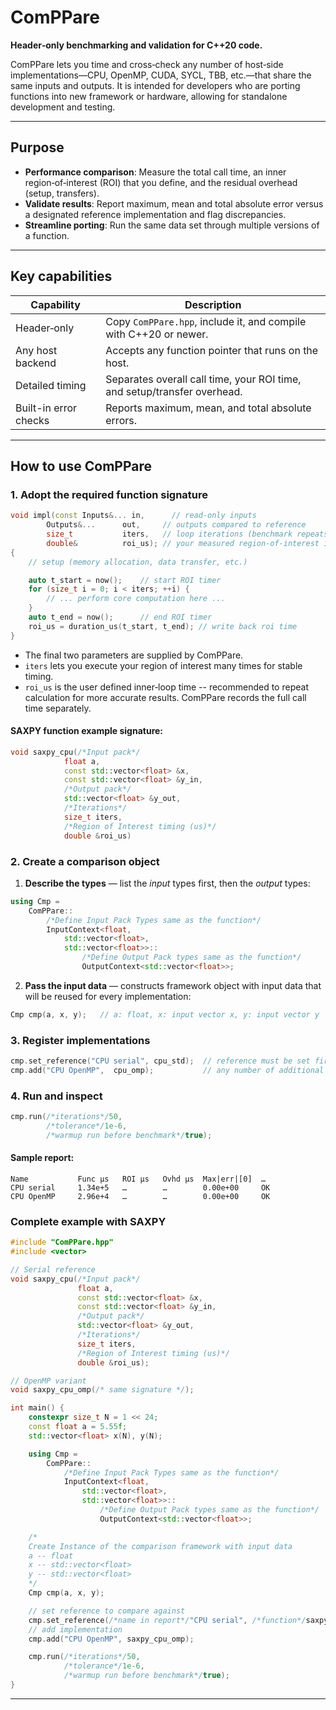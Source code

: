 # ComPPare

**Header‑only benchmarking and validation for C++20 code.**

ComPPare lets you time and cross‑check any number of host‑side implementations—CPU, OpenMP, CUDA, SYCL, TBB, etc.—that share the same inputs and outputs. It is intended for developers who are porting functions into new framework or hardware, allowing for standalone development and testing.

---

## Purpose

* **Performance comparison**: Measure the total call time, an inner region‑of‑interest (ROI) that you define, and the residual overhead (setup, transfers).
* **Validate results**: Report maximum, mean and total absolute error versus a designated reference implementation and flag discrepancies.
* **Streamline porting**: Run the same data set through multiple versions of a function.

---

## Key capabilities

| Capability              | Description                                                       |
| ----------------------- | ----------------------------------------------------------------- |
| Header‑only             | Copy `ComPPare.hpp`, include it, and compile with C++20 or newer. |
| Any host backend | Accepts any function pointer that runs on the host.               |
| Detailed timing         | Separates overall call time, your ROI time, and setup/transfer overhead.                   |
| Built-in error checks | Reports maximum, mean, and total absolute errors.    |


---

## How to use ComPPare

### 1. Adopt the required function signature

```cpp
void impl(const Inputs&... in,      // read‑only inputs
        Outputs&...      out,     // outputs compared to reference
        size_t           iters,   // loop iterations (benchmark repeats)
        double&          roi_us); // your measured region‑of‑interest in micro‑seconds
{
    // setup (memory allocation, data transfer, etc.)

    auto t_start = now();    // start ROI timer
    for (size_t i = 0; i < iters; ++i) {
        // ... perform core computation here ...
    }
    auto t_end = now();      // end ROI timer
    roi_us = duration_us(t_start, t_end); // write back roi time
}
```

* The final two parameters are supplied by ComPPare.
* `iters` lets you execute your region of interest many times for stable timing.
* `roi_us` is the user defined inner‑loop time -- recommended to repeat calculation for more accurate results. ComPPare records the full call time separately.


#### SAXPY function example signature:
```cpp
void saxpy_cpu(/*Input pack*/
            float a,
            const std::vector<float> &x,
            const std::vector<float> &y_in,
            /*Output pack*/
            std::vector<float> &y_out,
            /*Iterations*/
            size_t iters,
            /*Region of Interest timing (us)*/
            double &roi_us)
```


### 2. Create a comparison object

1. **Describe the types** — list the *input* types first, then the *output* types:

```cpp
using Cmp = 
    ComPPare::
        /*Define Input Pack Types same as the function*/
        InputContext<float, 
            std::vector<float>, 
            std::vector<float>>::
                /*Define Output Pack types same as the function*/
                OutputContext<std::vector<float>>;
```

2. **Pass the input data** — constructs framework object with input data that will be reused for every implementation:

```cpp
Cmp cmp(a, x, y);   // a: float, x: input vector x, y: input vector y
```

### 3. Register implementations

```cpp
cmp.set_reference("CPU serial", cpu_std);  // reference must be set first
cmp.add("CPU OpenMP",  cpu_omp);           // any number of additional back‑ends
```

### 4. Run and inspect

```cpp
cmp.run(/*iterations*/50, 
        /*tolerance*/1e-6, 
        /*warmup run before benchmark*/true);
```

#### Sample report:

```
Name           Func µs   ROI µs   Ovhd µs  Max|err|[0]  …
CPU serial     1.34e+5   …        …        0.00e+00     OK
CPU OpenMP     2.96e+4   …        …        0.00e+00     OK
```

### Complete example with SAXPY

```cpp
#include "ComPPare.hpp"
#include <vector>

// Serial reference
void saxpy_cpu(/*Input pack*/
               float a,
               const std::vector<float> &x,
               const std::vector<float> &y_in,
               /*Output pack*/
               std::vector<float> &y_out,
               /*Iterations*/
               size_t iters,
               /*Region of Interest timing (us)*/
               double &roi_us);

// OpenMP variant
void saxpy_cpu_omp(/* same signature */);

int main() {
    constexpr size_t N = 1 << 24;
    const float a = 5.55f;
    std::vector<float> x(N), y(N); 

    using Cmp = 
        ComPPare::
            /*Define Input Pack Types same as the function*/
            InputContext<float, 
                std::vector<float>, 
                std::vector<float>>::
                    /*Define Output Pack types same as the function*/
                    OutputContext<std::vector<float>>;

    /*
    Create Instance of the comparison framework with input data
    a -- float
    x -- std::vector<float>
    y -- std::vector<float>
    */
    Cmp cmp(a, x, y);

    // set reference to compare against
    cmp.set_reference(/*name in report*/"CPU serial", /*function*/saxpy_cpu);
    // add implementation
    cmp.add("CPU OpenMP", saxpy_cpu_omp);

    cmp.run(/*iterations*/50, 
            /*tolerance*/1e-6, 
            /*warmup run before benchmark*/true);
}
```

---




